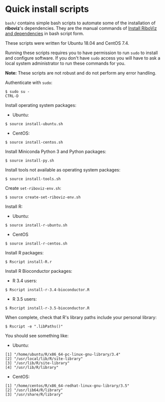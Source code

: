 # Quick install scripts

`bash/` contains simple bash scripts to automate some of the installation of **riboviz**'s dependencies. They are the manual commands of [Install RiboViz and dependencies](./install.md) in bash script form.

These scripts were written for Ubuntu 18.04 and CentOS 7.4.

Running these scripts requires you to have permission to run `sudo` to install and configure software. If you don't have `sudo` access you will have to ask a local system administrator to run these commands for you.

**Note:** These scripts are not robust and do not perform any error handling.

Authenticate with `sudo`:

```console
$ sudo su -
CTRL-D
```

Install operating system packages:

* Ubuntu:

```console
$ source install-ubuntu.sh
```

* CentOS:

```console
$ source install-centos.sh
```

Install Miniconda Python 3 and Python packages:

```console
$ source install-py.sh
```

Install tools not available as operating system packages:

```console
$ source install-tools.sh
```

Create `set-riboviz-env.sh`:

```console
$ source create-set-riboviz-env.sh
```

Install R:

* Ubuntu:

```console
$ source install-r-ubuntu.sh
```

* CentOS

```console
$ source install-r-centos.sh
```

Install R packages:

```console
$ Rscript install-R.r
```

Install R Bioconductor packages:

* R 3.4 users:

```console
$ Rscript install-r-3.4-bioconductor.R
```

* R 3.5 users:

```console
$ Rscript install-r-3.5-bioconductor.R
```

When complete, check that R's library paths include your personal library:

```console
$ Rscript -e ".libPaths()"
```

You should see something like:

* Ubuntu:

```
[1] "/home/ubuntu/R/x86_64-pc-linux-gnu-library/3.4"
[2] "/usr/local/lib/R/site-library"                 
[3] "/usr/lib/R/site-library"                       
[4] "/usr/lib/R/library"     
```

* CentOS:

```
[1] "/home/centos/R/x86_64-redhat-linux-gnu-library/3.5"
[2] "/usr/lib64/R/library"                              
[3] "/usr/share/R/library"  
```
